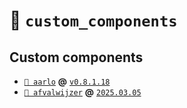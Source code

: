 # 📂 `custom_components`

## Custom components

- [`📁 aarlo`](https://github.com/twrecked/hass-aarlo) **@**
  [`v0.8.1.18`](https://github.com/twrecked/hass-aarlo/releases/tag/v0.8.1.18)
- [`📁 afvalwijzer`](https://github.com/xirixiz/homeassistant-afvalwijzer) **@**
  [`2025.03.05`](https://github.com/xirixiz/homeassistant-afvalwijzer/releases/tag/2025.03.05)
